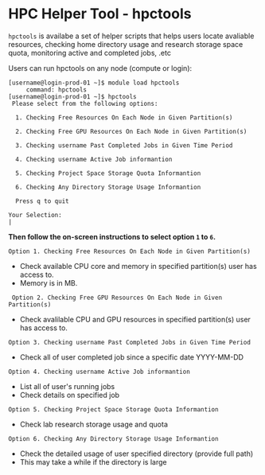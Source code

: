 # HPC Helper Tool - hpctools

`hpctools` is availabe a set of helper scripts that helps users locate avaliable resources, checking home directory usage and research storage space quota, monitoring active and completed jobs, .etc

Users can run hpctools on any node (compute or login):

```
[username@login-prod-01 ~]$ module load hpctools
	 command: hpctools
[username@login-prod-01 ~]$ hpctools
 Please select from the following options:

  1. Checking Free Resources On Each Node in Given Partition(s)

  2. Checking Free GPU Resources On Each Node in Given Partition(s)

  3. Checking username Past Completed Jobs in Given Time Period

  4. Checking username Active Job informantion

  5. Checking Project Space Storage Quota Informantion

  6. Checking Any Directory Storage Usage Informantion

  Press q to quit

Your Selection:
|
```

**Then follow the on-screen instructions to select option `1` to `6`.**

`Option 1. Checking Free Resources On Each Node in Given Partition(s)` 

- Check available CPU core and memory in specified partition(s) user has access to.
- Memory is in MB.

` Option 2. Checking Free GPU Resources On Each Node in Given Partition(s)`

- Check avalilable CPU and GPU resources in specified partition(s) user has access to.

`Option 3. Checking username Past Completed Jobs in Given Time Period`

- Check all of user completed job since a specific date YYYY-MM-DD

`Option 4. Checking username Active Job informantion`

- List all of user's running jobs
- Check details on specified job

`Option 5. Checking Project Space Storage Quota Informantion`

- Check lab research storage usage and quota

`Option 6. Checking Any Directory Storage Usage Informantion`

- Check the detailed usage of user specified directory (provide full path)
- This may take a while if the directory is large
